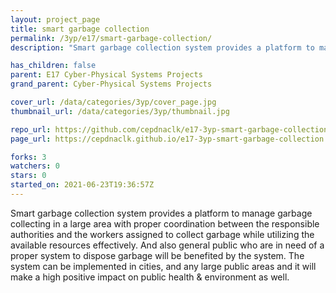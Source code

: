 ```yaml
---
layout: project_page
title: smart garbage collection
permalink: /3yp/e17/smart-garbage-collection/
description: "Smart garbage collection system provides a platform to manage garbage collecting in a large area with proper coordination between the responsible authorities and the workers assigned to collect garbage while utilizing the available resources effectively. And also general public who are in need of a proper system to dispose garbage will be benefited by the system. The system can be implemented in cities, and any large public areas and it will make a high positive impact on public health & environment as well. "

has_children: false
parent: E17 Cyber-Physical Systems Projects
grand_parent: Cyber-Physical Systems Projects

cover_url: /data/categories/3yp/cover_page.jpg
thumbnail_url: /data/categories/3yp/thumbnail.jpg

repo_url: https://github.com/cepdnaclk/e17-3yp-smart-garbage-collection
page_url: https://cepdnaclk.github.io/e17-3yp-smart-garbage-collection

forks: 3
watchers: 0
stars: 0
started_on: 2021-06-23T19:36:57Z
---
```

Smart garbage collection system provides a platform to manage garbage collecting in a large area with proper coordination between the responsible authorities and the workers assigned to collect garbage while utilizing the available resources effectively. And also general public who are in need of a proper system to dispose garbage will be benefited by the system. The system can be implemented in cities, and any large public areas and it will make a high positive impact on public health & environment as well. 

